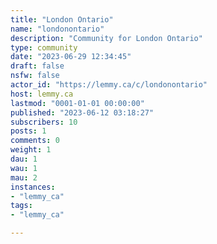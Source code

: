 ```yaml
---
title: "London Ontario" 
name: "londonontario"
description: "Community for London Ontario"
type: community
date: "2023-06-29 12:34:45"
draft: false
nsfw: false
actor_id: "https://lemmy.ca/c/londonontario"
host: lemmy.ca
lastmod: "0001-01-01 00:00:00"
published: "2023-06-12 03:18:27"
subscribers: 10
posts: 1
comments: 0
weight: 1
dau: 1
wau: 1
mau: 2
instances:
- "lemmy_ca"
tags: 
- "lemmy_ca"

---
```


